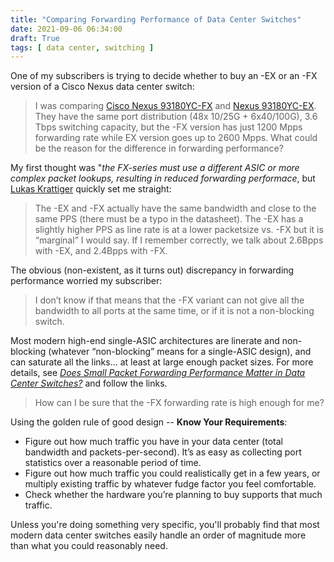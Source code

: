 ```yaml
---
title: "Comparing Forwarding Performance of Data Center Switches"
date: 2021-09-06 06:34:00
draft: True
tags: [ data center, switching ]
---
```

One of my subscribers is trying to decide whether to buy an -EX or an -FX version of a Cisco Nexus data center switch:

> I was comparing [Cisco Nexus 93180YC-FX](https://www.cisco.com/c/en/us/products/collateral/switches/nexus-9000-series-switches/datasheet-c78-742284.html) and [Nexus 93180YC-EX](https://www.cisco.com/c/en/us/products/collateral/switches/nexus-9000-series-switches/datasheet-c78-742283.html). They have the same port distribution (48x 10/25G + 6x40/100G), 3.6 Tbps switching capacity, but the -FX version has just 1200 Mpps forwarding rate while EX version goes up to 2600 Mpps. What could be the reason for the difference in forwarding performance?

My first thought was "*the FX-series must use a different ASIC or more complex packet lookups, resulting in reduced forwarding performace*, but [Lukas Krattiger](https://www.ipspace.net/Author:Lukas_Krattiger) quickly set me straight:
<!--more-->
> The -EX and -FX actually have the same bandwidth and close to the same PPS (there must be a typo in the datasheet). The -EX has a slightly higher PPS as line rate is at a lower packetsize vs. -FX but it is “marginal” I would say. If I remember correctly, we talk about 2.6Bpps with -EX, and 2.4Bpps with -FX.

The obvious (non-existent, as it turns out) discrepancy in forwarding performance worried my subscriber:

> I don’t know if that means that the -FX variant can not give all the bandwidth to all ports at the same time, or if it is not a non-blocking switch.

Most modern high-end single-ASIC architectures are linerate and non-blocking (whatever “non-blocking” means for a single-ASIC design), and can saturate all the links... at least at large enough packet sizes. For more details, see _[Does Small Packet Forwarding Performance Matter in Data Center Switches?](https://blog.ipspace.net/2021/05/small-packet-forwarding-performance.html)_ and follow the links.

> How can I be sure that the -FX forwarding rate is high enough for me?

Using the golden rule of good design -- **Know Your Requirements**:

* Figure out how much traffic you have in your data center (total bandwidth and packets-per-second). It’s as easy as collecting port statistics over a reasonable period of time.
* Figure out how much traffic you could realistically get in a few years, or multiply existing traffic by whatever fudge factor you feel comfortable.
* Check whether the hardware you’re planning to buy supports that much traffic.

Unless you're doing something very specific, you'll probably find that most modern data center switches easily handle an order of magnitude more than what you could reasonably need.
